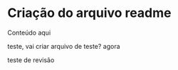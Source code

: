 # Criação do arquivo readme
Conteúdo aqui

teste, vai criar arquivo de teste? agora

teste de revisão
